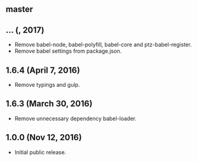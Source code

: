 ## master


## ... (, 2017)

* Remove babel-node, babel-polyfill, babel-core and ptz-babel-register.
* Remove babel settings from package.json.

## 1.6.4 (April 7, 2016)

* Remove typings and gulp.

## 1.6.3 (March 30, 2016)

* Remove unnecessary dependency babel-loader.

## 1.0.0 (Nov 12, 2016)

* Initial public release.
